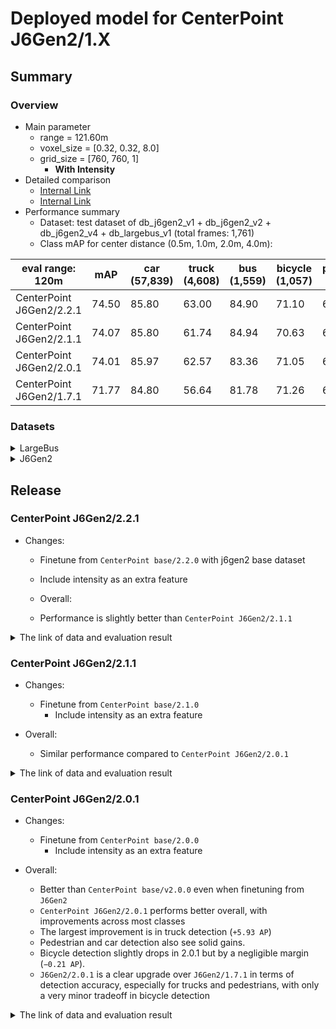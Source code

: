 # Deployed model for CenterPoint J6Gen2/1.X
## Summary

### Overview
- Main parameter
  - range = 121.60m
  - voxel_size = [0.32, 0.32, 8.0]
  - grid_size = [760, 760, 1]
	- **With Intensity**
- Detailed comparison
  - [Internal Link](https://docs.google.com/spreadsheets/d/13Stt9hdbTER6ugaRMEZscbt_6kD7ld-0b30JyeTGTrs/edit?usp=sharing)
  - [Internal Link](https://docs.google.com/spreadsheets/d/1jkadazpbA2BUYEUdVV8Rpe54-snH1cbdJbbHsuK04-U/edit?usp=sharing)
- Performance summary
  - Dataset: test dataset of db_j6gen2_v1 + db_j6gen2_v2 + db_j6gen2_v4 + db_largebus_v1 (total frames: 1,761)
  - Class mAP for center distance (0.5m, 1.0m, 2.0m, 4.0m):

| eval range: 120m         | mAP  | car <br> (57,839) | truck <br> (4,608) | bus <br> (1,559) | bicycle <br> (1,057) | pedestrian <br> (10,375) |
| ---------------------    | ---- | ----------------- | ------------------- | ---------------- | ----------------- | ---------------- |
| CenterPoint J6Gen2/2.2.1 | 74.50 | 85.80            | 63.00               | 84.90         | 71.10                 | 67.70            |
| CenterPoint J6Gen2/2.1.1 | 74.07 | 85.80            | 61.74               | 84.94         | 70.63                 | 67.24            |
| CenterPoint J6Gen2/2.0.1 | 74.01 | 85.97            | 62.57               | 83.36         | 71.05                 | 67.10            |
| CenterPoint J6Gen2/1.7.1 | 71.77 | 84.80            | 56.64               | 81.78         | 71.26                 | 64.38            |


### Datasets

<details>
<summary> LargeBus </summary>

- Test datases: db_largebus_v1 (total frames: 604)

| eval range: 120m         | mAP  | car <br> (13,831)     | truck <br> (2,137) | bus <br> (95) | bicycle <br> (724) | pedestrian <br> (3,916) |
| -------------------------| ---- | -------------------- | ------------------- | ---------------- | ------------ | ------------------------ |
| CenterPoint J6Gen2/2.2.1   | 74.67   | 90.20   | 70.60   | 78.20 | 66.50       | 67.80       |
| CenterPoint J6Gen2/2.1.1   | 74.99   | 90.35   | 70.43   | 79.63 | 67.51       | 66.99       |
| CenterPoint J6Gen2/2.0.1   | 74.73   | 90.53   | 69.55   | 80.06 | 65.72       | 67.82       |
| CenterPoint J6Gen2/1.7.1   | 72.17   | 89.36   | 60.87   | 78.40   | 67.71     | 64.84       |

</details>

<details>
<summary> J6Gen2 </summary>

- Test datases: db_j6gen2_v1 + db_j6gen2_v2 + db_j6gen2_v4 (total frames: 1,157)

| eval range: 120m         | mAP  | car <br> (44,008) | truck <br> (2,471) | bus <br> (1,464) | bicycle <br> (333) | pedestrian <br> (6,459) |
| -------------------------| ---- | ----------------- | ------------------- | ---------------- | -------------------- | ---------------------|
| CenterPoint J6Gen2/2.2.1   | 75.20   | 84.70   | 57.40   | 85.50 | 80.70       | 67.80       |
| CenterPoint J6Gen2/2.1.1   | 74.24   | 84.65   | 54.66   | 85.45 | 79.07       | 67.35       |
| CenterPoint J6Gen2/2.0.1   | 74.60   | 84.83   | 56.48   | 83.70 | 81.06       | 66.91       |
| CenterPoint J6Gen2/1.7.1   | 72.35   | 83.34   | 53.26   | 82.13 | 79.10     | 63.92       |

</details>

## Release
### CenterPoint J6Gen2/2.2.1
- Changes:
  - Finetune from `CenterPoint base/2.2.0` with j6gen2 base dataset
  - Include intensity as an extra feature

  - Overall:
   - Performance is slightly better than `CenterPoint J6Gen2/2.1.1`

<details>
<summary> The link of data and evaluation result </summary>

- Model
  - Training dataset: DB J6 Gen2 v1.0 + DB J6 Gen2 v2.0 + DB J6 Gen2 V4.0 + DB LargeBus v1.0 (total frames: 20,777)
  - [Config file path](https://github.com/tier4/AWML/blob/81314d29d4efa560952324c48ef7c0ea1e56f1ee/projects/CenterPoint/configs/t4dataset/Centerpoint/second_secfpn_4xb16_121m_j6gen2_base.py)
  - Deployed onnx and ROS parameter files (for internal)
    - [WebAuto](https://evaluation.tier4.jp/evaluation/mlpackages/7156b453-2861-4ae9-b135-e24e48cc9029/releases/115b1a13-84be-4dde-a9d2-8293e2be36ba?project_id=zWhWRzei)
    - [model-zoo](https://download.autoware-ml-model-zoo.tier4.jp/autoware-ml/models/centerpoint/centerpoint/j6gen2/v2.2.1/deployment.zip)
    - [Google drive](https://drive.google.com/file/d/1AXlkBB1aG7h0kzk5NeU2OIPlRZS2YfwQ/view?usp=drive_link)
  - Logs (for internal)
    - [model-zoo](https://download.autoware-ml-model-zoo.tier4.jp/autoware-ml/models/centerpoint/centerpoint/j6gen2/v2.2.1/logs.zip)
    - [Google drive](https://drive.google.com/file/d/1i09BfY6LcVjSb4pYHL7IVIRP4Eus2Joo/view?usp=drive_link)
  - Train time: NVIDIA H100 80GB * 4 * 30 epochs = 12 hours
  - Batch size: 4*16 = 64

- Evaluation

- db_largebus_v1 (total frames: 604):
  - Total mAP (eval range = 120m): 0.7467

| class_name | Count    | mAP  | AP@0.5m | AP@1.0m | AP@2.0m | AP@4.0m |
| ----       | -------  | ---- | ---- | ---- | ---- | ---- |
| car        |  13,831  | 90.2 | 85.1    | 91.1    | 92.3    | 92.5    |
| truck      |  2,137   | 70.6 | 55.1    | 72.7    | 76.1    | 78.4    |
| bus        |     95   | 78.2 | 74.0    | 78.1    | 80.3    | 80.3    |
| bicycle    |    724   | 66.5 | 59.3    | 68.1    | 69.4    | 69.4    |
| pedestrian |  3,916   | 67.8 | 66.1    | 67.3    | 68.2    | 69.6    |

- db_j6gen2_v1 + db_j6gen2_v2 + db_j6gen2_v2 (total frames: 1,157):
  - Total mAP (eval range = 120m): 0.7524

| class_name | Count   | mAP  | AP@0.5m | AP@1.0m | AP@2.0m | AP@4.0m |
| ----       | ------  | ---- | ---- | ---- | ---- | ---- |
| car        | 44,008  | 84.7 | 78.4    | 85.0    | 87.3    | 88.3    |
| truck      |  2,471  | 57.4 | 46.6    | 57.6    | 60.0    | 65.4    |
| bus        |  1,464  | 85.5 | 81.8    | 84.5    | 87.8    | 87.9    |
| bicycle    |    333  | 80.7 | 80.4    | 80.8    | 80.8    | 80.8    |
| pedestrian |  6,459  | 67.8 | 66.4    | 67.1    | 68.0    | 69.7    |

</details>

### CenterPoint J6Gen2/2.1.1
- Changes:
  - Finetune from `CenterPoint base/2.1.0`
	- Include intensity as an extra feature

- Overall:
	- Similar performance compared to `CenterPoint J6Gen2/2.0.1`

<details>
<summary> The link of data and evaluation result </summary>

- Model
  - Training dataset: DB J6 Gen2 v1.0 + DB J6 Gen2 v2.0 + DB J6 Gen2 V4.0 + DB LargeBus v1.0 (total frames: 20,777)
  - [Config file path](https://github.com/tier4/AWML/blob/69aba0d001fd26282880a7a3e7622b89115042de/autoware_ml/configs/detection3d/dataset/t4dataset/gen2_base.py)
  - Deployed onnx model and ROS parameter files [[WebAuto (for internal)]](https://evaluation.tier4.jp/evaluation/mlpackages/7156b453-2861-4ae9-b135-e24e48cc9029/releases/ae4e48e2-d9ed-4db0-8ee9-daf1f566e8f1?project_id=zWhWRzei)
  - Deployed onnx and ROS parameter files [[model-zoo]]
    - [detection_class_remapper.param.yaml](https://download.autoware-ml-model-zoo.tier4.jp/autoware-ml/models/centerpoint/centerpoint/j6gen2/v2.1.1/detection_class_remapper.param.yaml)
    - [centerpoint_ml_package.param.yaml](https://download.autoware-ml-model-zoo.tier4.jp/autoware-ml/models/centerpoint/centerpoint/j6gen2/v2.1.1/centerpoint_ml_package.param.yaml)
    - [deploy_metadata.yaml](https://download.autoware-ml-model-zoo.tier4.jp/autoware-ml/models/centerpoint/centerpoint/j6gen2/v2.0.1/deploy_metadata.yaml)
    - [pts_voxel_encoder_centerpoint.onnx](https://download.autoware-ml-model-zoo.tier4.jp/autoware-ml/models/centerpoint/centerpoint/j6gen2/v2.1.1/pts_voxel_encoder_centerpoint.onnx)
    - [pts_backbone_neck_head_centerpoint.onnx](https://download.autoware-ml-model-zoo.tier4.jp/autoware-ml/models/centerpoint/centerpoint/j6gen2/v2.1.1/pts_backbone_neck_head_centerpoint.onnx)
  - Training results [[Google drive (for internal)]](https://drive.google.com/drive/u/0/folders/1Kie3hE91QgjemJlv0WlK_WHO37q47Mi1)
  - Training results [model-zoo]
    - [logs.zip](https://download.autoware-ml-model-zoo.tier4.jp/autoware-ml/models/centerpoint/centerpoint/j6gen2/v2.1.1/logs.zip)
    - [checkpoint_best.pth](https://download.autoware-ml-model-zoo.tier4.jp/autoware-ml/models/centerpoint/centerpoint/j6gen2/v2.1.1/best_NuScenes_metric_T4Metric_mAP_epoch_28.pth)
    - [config.py](https://download.autoware-ml-model-zoo.tier4.jp/autoware-ml/models/centerpoint/centerpoint/j6gen2/v2.1.1/second_secfpn_4xb16_121m_j6gen2.py)
  - Train time: NVIDIA H100 80GB * 4 * 30 epochs = 12 hours
  - Batch size: 4*16 = 64

- Evaluation
  - db_j6gen2_v1 + db_j6gen2_v2 + db_j6gen2_v4 + + db_largebus_v1 (total frames: 1,761):
  - Total mAP (eval range = 120m): 0.7410

| class_name | Count    | mAP    | AP@0.5m | AP@1.0m | AP@2.0m | AP@4.0m |
| -----------| -------  | ------ | ------- | ------- | ------- | ------- |
| car        |  57,839  | 85.8 | 79.7    | 86.2    | 88.5    | 88.8    |
| truck      |   4,608  | 61.7 | 49.6    | 62.2    | 65.1    | 70.0    |
| bus        |   1,559  | 84.9 | 80.4    | 84.3    | 87.5    | 87.5    |
| bicycle    |   1,057  | 70.6 | 67.3    | 71.0    | 72.1    | 72.1    |
| pedestrian |  10,375  | 67.2 | 65.6    | 66.7    | 67.5    | 69.1    |

- db_largebus_v1 (total frames: 604):
  - Total mAP (eval range = 120m): 0.75

| class_name | Count    | mAP    | AP@0.5m | AP@1.0m | AP@2.0m | AP@4.0m |
| -----------| -------  | -----  | ------- | ------- | ------- | ------- |
| car        |  13,831  | 90.4 | 85.1    | 91.2    | 92.4    | 92.6    |
| truck      |   2,137  | 70.4 | 55.9    | 72.1    | 75.3    | 78.5    |
| bus        |     95   | 79.6 | 76.1    | 80.6    | 80.9    | 80.9    |
| bicycle    |    724   | 67.5 | 63.1    | 67.9    | 69.1    | 69.9    |
| pedestrian |  3,916   | 67.0 | 65.2    | 66.6    | 67.3    | 68.9    |

- db_j6gen2_v1 + db_j6gen2_v2 +db_j6gen2_v4 (total frames: 1,157):
  - Total mAP (eval range = 120m): 0.7460

| class_name  | Count   | mAP  | AP@0.5m | AP@1.0m | AP@2.0m | AP@4.0m |
| ----------  | ------  | ---- | ------- | ------- | ------- | ------- |
| car         | 44,008  | 84.7 | 78.2    | 84.8    | 87.2    | 88.3    |
| truck       |  2,471  | 54.7 | 44.5    | 54.4    | 56.8    | 62.9    |
| bus         |  1,464  | 85.5 | 80.8    | 84.6    | 87.9    | 88.6    |
| bicycle     |    333  | 79.1 | 78.2    | 79.4    | 79.4    | 79.4    |
| pedestrian  |  6,459  | 67.4 | 65.7    | 66.7    | 67.7    | 69.4    |

</details>

### CenterPoint J6Gen2/2.0.1
- Changes:
  - Finetune from `CenterPoint base/2.0.0`
	- Include intensity as an extra feature

- Overall:
  - Better than `CenterPoint base/v2.0.0` even when finetuning from `J6Gen2`
  - `CenterPoint J6Gen2/2.0.1` performs better overall, with improvements across most classes
  - The largest improvement is in truck detection (`+5.93 AP`)
  - Pedestrian and car detection also see solid gains.
  - Bicycle detection slightly drops in 2.0.1 but by a negligible margin (`−0.21 AP`).
  - `J6Gen2/2.0.1` is a clear upgrade over `J6Gen2/1.7.1` in terms of detection accuracy, especially for trucks and pedestrians, with only a very minor tradeoff in bicycle detection

<details>
<summary> The link of data and evaluation result </summary>

- Model
  - Training dataset: DB J6 Gen2 v1.0 + DB J6 Gen2 v2.0 + DB J6 Gen2 V4.0 + DB LargeBus v1.0 (total frames: 20,777)
  - [Config file path](https://github.com/tier4/AWML/blob/b1f498a6802f68c36a1d02b9780f72e25a413ee3/autoware_ml/configs/detection3d/dataset/t4dataset/gen2_base.py)
  - Deployed onnx model and ROS parameter files [[WebAuto (for internal)]](https://evaluation.tier4.jp/evaluation/mlpackages/7156b453-2861-4ae9-b135-e24e48cc9029/releases/2ea64514-ad8b-4943-830f-5bd570988828?project_id=zWhWRzei)
  - Deployed onnx and ROS parameter files [[model-zoo]]
    - [detection_class_remapper.param.yaml](https://download.autoware-ml-model-zoo.tier4.jp/autoware-ml/models/centerpoint/centerpoint/j6gen2/v2.0.1/detection_class_remapper.param.yaml)
    - [centerpoint_ml_package.param.yaml](https://download.autoware-ml-model-zoo.tier4.jp/autoware-ml/models/centerpoint/centerpoint/j6gen2/v2.0.1/centerpoint_ml_package.param.yaml)
    - [deploy_metadata.yaml](https://download.autoware-ml-model-zoo.tier4.jp/autoware-ml/models/centerpoint/centerpoint/j6gen2/v2.0.1/deploy_metadata.yaml)
    - [pts_voxel_encoder_centerpoint.onnx](https://download.autoware-ml-model-zoo.tier4.jp/autoware-ml/models/centerpoint/centerpoint/j6gen2/v2.0.1/pts_voxel_encoder.onnx)
    - [pts_backbone_neck_head_centerpoint.onnx](https://download.autoware-ml-model-zoo.tier4.jp/autoware-ml/models/centerpoint/centerpoint/j6gen2/v2.0.1/pts_backbone_neck_head.onnx)
  - Training results [[Google drive (for internal)]](https://drive.google.com/drive/folders/1x2LUu1hyoeroOdRtTxAPQsKLXDi2TuAc?usp=drive_link)
  - Training results [model-zoo]
    - [logs.zip](https://download.autoware-ml-model-zoo.tier4.jp/autoware-ml/models/centerpoint/centerpoint/j6gen2/v2.0.1/logs.zip)
    - [checkpoint_best.pth](https://download.autoware-ml-model-zoo.tier4.jp/autoware-ml/models/centerpoint/centerpoint/j6gen2/v2.0.1/best_NuScenes_metric_T4Metric_mAP_epoch_28.pth)
    - [config.py](https://download.autoware-ml-model-zoo.tier4.jp/autoware-ml/models/centerpoint/centerpoint/j6gen2/v2.0.1/second_secfpn_4xb16_121m_j6gen2.py)
  - Train time: NVIDIA H100 80GB * 4 * 30 epochs = 12 hours
  - Batch size: 4*16 = 64

- Evaluation
  - db_j6gen2_v1 + db_j6gen2_v2 + db_j6gen2_v4 + + db_largebus_v1 (total frames: 1,761):
  - Total mAP (eval range = 120m): 0.7401

| class_name | Count    | mAP    | AP@0.5m | AP@1.0m | AP@2.0m | AP@4.0m |
| -----------| -------  | ------ | ------- | ------- | ------- | ------- |
| car        |  57,839  | 85.97  | 80.0    | 86.3    | 88.6    | 88.9    |
| truck      |   4,608  | 62.57  | 49.2    | 63.2    | 66.8    | 71.1    |
| bus        |   1,559  | 83.36  | 78.6    | 82.1    | 86.0    | 86.7    |
| bicycle    |   1,057  | 71.05  | 65.6    | 72.2    | 73.2    | 73.2    |
| pedestrian |  10,375  | 67.10  | 65.2    | 66.3    | 67.6    | 69.4    |

- db_largebus_v1 (total frames: 604):
  - Total mAP (eval range = 120m): 0.7473

| class_name | Count    | mAP    | AP@0.5m | AP@1.0m | AP@2.0m | AP@4.0m |
| -----------| -------  | -----  | ------- | ------- | ------- | ------- |
| car        |  13,831   | 90.53  | 85.4    | 91.3    | 92.6    | 92.8    |
| truck      |   2,137   | 69.55  | 54.1    | 71.0    | 75.4    | 77.6    |
| bus        |     95   | 80.06  | 76.5    | 80.4    | 81.7    | 81.7    |
| bicycle    |    724   | 65.72  | 58.8    | 66.7    | 68.7    | 68.7    |
| pedestrian |  3,916   | 67.82  | 66.1    | 67.3    | 68.0    | 69.9    |

- db_j6gen2_v1 + db_j6gen2_v2 +db_j6gen2_v4 (total frames: 1,157):
  - Total mAP (eval range = 120m): 0.7460

| class_name  | Count   | mAP  | AP@0.5m | AP@1.0m | AP@2.0m | AP@4.0m |
| ----------  | ------  | ---- | ------- | ------- | ------- | ------- |
| car         | 44,008  | 84.83 | 78.6    | 84.9    | 87.4    | 88.4    |
| truck       |  2,471  | 56.48 | 44.7    | 56.5    | 59.1    | 65.7    |
| bus         |  1,464  | 83.70 | 78.7    | 82.2    | 87.0    | 87.0    |
| bicycle     |    333  | 81.06 | 79.3    | 81.3    | 81.8    | 81.8    |
| pedestrian  |  6,459  | 66.91 | 65.1    | 66.0    | 67.5    | 69.1    |

</details>
